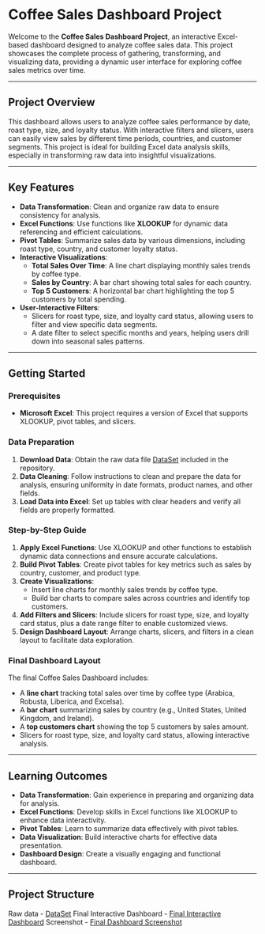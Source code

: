 # Coffee Sales Dashboard Project

Welcome to the **Coffee Sales Dashboard Project**, an interactive Excel-based dashboard designed to analyze coffee sales data. This project showcases the complete process of gathering, transforming, and visualizing data, providing a dynamic user interface for exploring coffee sales metrics over time.

---

## Project Overview

This dashboard allows users to analyze coffee sales performance by date, roast type, size, and loyalty status. With interactive filters and slicers, users can easily view sales by different time periods, countries, and customer segments. This project is ideal for building Excel data analysis skills, especially in transforming raw data into insightful visualizations.

---

## Key Features

- **Data Transformation**: Clean and organize raw data to ensure consistency for analysis.
- **Excel Functions**: Use functions like **XLOOKUP** for dynamic data referencing and efficient calculations.
- **Pivot Tables**: Summarize sales data by various dimensions, including roast type, country, and customer loyalty status.
- **Interactive Visualizations**:
  - **Total Sales Over Time**: A line chart displaying monthly sales trends by coffee type.
  - **Sales by Country**: A bar chart showing total sales for each country.
  - **Top 5 Customers**: A horizontal bar chart highlighting the top 5 customers by total spending.
- **User-Interactive Filters**:
  - Slicers for roast type, size, and loyalty card status, allowing users to filter and view specific data segments.
  - A date filter to select specific months and years, helping users drill down into seasonal sales patterns.

---

## Getting Started

### Prerequisites

- **Microsoft Excel**: This project requires a version of Excel that supports XLOOKUP, pivot tables, and slicers.

### Data Preparation

1. **Download Data**: Obtain the raw data file <a href="https://github.com/poornima1707/Coffee-Sales-Dashboard-Project/blob/main/coffeeOrdersRAWData.xlsx">DataSet</a> included in the repository.
2. **Data Cleaning**: Follow instructions to clean and prepare the data for analysis, ensuring uniformity in date formats, product names, and other fields.
3. **Load Data into Excel**: Set up tables with clear headers and verify all fields are properly formatted.

### Step-by-Step Guide

1. **Apply Excel Functions**: Use XLOOKUP and other functions to establish dynamic data connections and ensure accurate calculations.
2. **Build Pivot Tables**: Create pivot tables for key metrics such as sales by country, customer, and product type.
3. **Create Visualizations**:
   - Insert line charts for monthly sales trends by coffee type.
   - Build bar charts to compare sales across countries and identify top customers.
4. **Add Filters and Slicers**: Include slicers for roast type, size, and loyalty card status, plus a date range filter to enable customized views.
5. **Design Dashboard Layout**: Arrange charts, slicers, and filters in a clean layout to facilitate data exploration.

### Final Dashboard Layout

The final Coffee Sales Dashboard includes:
- A **line chart** tracking total sales over time by coffee type (Arabica, Robusta, Liberica, and Excelsa).
- A **bar chart** summarizing sales by country (e.g., United States, United Kingdom, and Ireland).
- A **top customers chart** showing the top 5 customers by sales amount.
- Slicers for roast type, size, and loyalty card status, allowing interactive analysis.

---

## Learning Outcomes

- **Data Transformation**: Gain experience in preparing and organizing data for analysis.
- **Excel Functions**: Develop skills in Excel functions like XLOOKUP to enhance data interactivity.
- **Pivot Tables**: Learn to summarize data effectively with pivot tables.
- **Data Visualization**: Build interactive charts for effective data presentation.
- **Dashboard Design**: Create a visually engaging and functional dashboard.

---

## Project Structure
Raw data - <a href="https://github.com/poornima1707/Coffee-Sales-Dashboard-Project/blob/main/coffeeOrdersRAWData.xlsx">DataSet</a>
Final Interactive Dashboard - <a href="https://github.com/poornima1707/Coffee-Sales-Dashboard-Project/blob/main/coffeeOrdersData%20Excel%20project.xlsx">Final Interactive Dashboard</a>
Screenshot - <a href="https://github.com/poornima1707/Coffee-Sales-Dashboard-Project/blob/main/Screenshot%20(16).png">Final Dashboard Screenshot</a>
